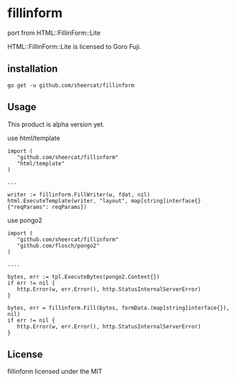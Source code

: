 # fillinform

port from HTML::FillinForm::Lite

HTML::FillinForm::Lite is licensed to Goro Fuji.

## installation

    go get -u github.com/sheercat/fillinform

## Usage
This product is alpha version yet.

use html/template

    import (
       "github.com/sheercat/fillinform"
       "html/template"
    )
    
    ...
    
    writer := fillinform.FillWriter(w, fdat, nil)
    html.ExecuteTemplate(writer, "layout", map[string]interface{}{"reqParams": reqParams})

use pongo2

    import (
       "github.com/sheercat/fillinform"
       "github.com/flosch/pongo2"
    )
    
    ....
    
    bytes, err := tpl.ExecuteBytes(pongo2.Context{})
    if err != nil {
       http.Error(w, err.Error(), http.StatusInternalServerError)
    }
    
    bytes, err = fillinform.Fill(bytes, formData.(map[string]interface{}), nil)
    if err != nil {
       http.Error(w, err.Error(), http.StatusInternalServerError)
    }


## License



fillinform licensed under the MIT



